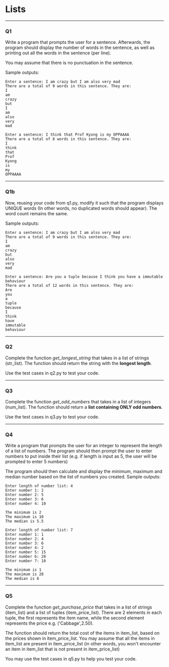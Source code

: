 <b><h1>Lists</h1></b>
<hr>
<h3>Q1</h3>
Write a program that prompts the user for a sentence. Afterwards, the program should display the number of words in the sentence, as well as printing out all the words in the sentence (per line).

You may assume that there is no punctuation in the sentence.

Sample outputs:
```
Enter a sentence: I am crazy but I am also very mad
There are a total of 9 words in this sentence. They are: 
I
am
crazy
but
I
am
also
very
mad
```
```
Enter a sentence: I think that Prof Kyong is my OPPAAAA
There are a total of 8 words in this sentence. They are: 
I
think
that
Prof
Kyong
is
my
OPPAAAA
```
<hr>
<h3>Q1b</h3>
Now, reusing your code from q1.py, modify it such that the program displays UNIQUE words (In other words, no duplicated words should appear). The word count remains the same.

Sample outputs:
```
Enter a sentence: I am crazy but I am also very mad
There are a total of 9 words in this sentence. They are: 
I
am
crazy
but
also
very
mad
```
```
Enter a sentence: Are you a tuple because I think you have a immutable behaviour
There are a total of 12 words in this sentence. They are: 
Are
you
a
tuple
because
I
think
have
immutable
behaviour
```
<hr>
<h3>Q2</h3>
Complete the function <i>get_longest_string</i> that takes in a list of strings (str_list). The function should return the string with the <b>longest length</b>.

Use the test cases in q2.py to test your code.

<hr>
<h3>Q3</h3>
Complete the function <i>get_odd_numbers</i> that takes in a list of integers (num_list). The function should return a <b>list containing ONLY odd numbers</b>.

Use the test cases in q3.py to test your code.
<hr>
<h3>Q4</h3>
Write a program that prompts the user for an integer to represent the length of a list of numbers. The program should then prompt the user to enter numbers to put inside their list (e.g. if length is input as 5, the user will be prompted to enter 5 numbers)

The program should then calculate and display the minimum, maximum and median number based on the list of numbers you created. 
Sample outputs:
```
Enter length of number list: 4
Enter number 1: 2
Enter number 2: 5
Enter number 3: 6
Enter number 4: 10

The minimum is 2
The maximum is 10
The median is 5.5
```
```
Enter length of number list: 7
Enter number 1: 1
Enter number 2: 4
Enter number 3: 6
Enter number 4: 2
Enter number 5: 15
Enter number 6: 28
Enter number 7: 10

The minimum is 1
The maximum is 28
The median is 6
```
<hr>
<h3>Q5</h3>
Complete the function <i>get_purchase_price</i> that takes in a list of strings (item_list) and a list of tuples (item_price_list). There are 2 elements in each tuple, the first represents the item name, while the second element represents the price e.g. ('Cabbage',2.50).

The function should return the total cost of the items in item_list, based on the prices shown in item_price_list. You may assume that all the items in item_list are present in item_price_list (in other words, you won't encounter an item in item_list that is not present in item_price_list)

You may use the test cases in q5.py to help you test your code.
